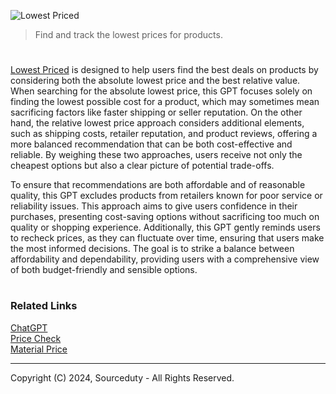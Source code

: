 ![Lowest Priced](https://github.com/user-attachments/assets/38973f71-b038-451b-bba4-c31045821230)

> Find and track the lowest prices for products.
#

[Lowest Priced](https://chatgpt.com/g/g-R0zmXmfcw-lowest-priced) is designed to help users find the best deals on products by considering both the absolute lowest price and the best relative value. When searching for the absolute lowest price, this GPT focuses solely on finding the lowest possible cost for a product, which may sometimes mean sacrificing factors like faster shipping or seller reputation. On the other hand, the relative lowest price approach considers additional elements, such as shipping costs, retailer reputation, and product reviews, offering a more balanced recommendation that can be both cost-effective and reliable. By weighing these two approaches, users receive not only the cheapest options but also a clear picture of potential trade-offs.

To ensure that recommendations are both affordable and of reasonable quality, this GPT excludes products from retailers known for poor service or reliability issues. This approach aims to give users confidence in their purchases, presenting cost-saving options without sacrificing too much on quality or shopping experience. Additionally, this GPT gently reminds users to recheck prices, as they can fluctuate over time, ensuring that users make the most informed decisions. The goal is to strike a balance between affordability and dependability, providing users with a comprehensive view of both budget-friendly and sensible options.

#
### Related Links

[ChatGPT](https://github.com/sourceduty/ChatGPT)
<br>
[Price Check](https://github.com/sourceduty/Price_Check)
<br>
[Material Price](https://github.com/sourceduty/Material_Price)

***
Copyright (C) 2024, Sourceduty - All Rights Reserved.
